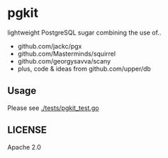 pgkit
=====

lightweight PostgreSQL sugar combining the use of..

* github.com/jackc/pgx
* github.com/Masterminds/squirrel
* github.com/georgysavva/scany
* plus, code & ideas from github.com/upper/db


## Usage

Please see [./tests/pgkit_test.go](./tests/pgkit_test.go)


## LICENSE

Apache 2.0
